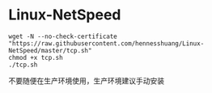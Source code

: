 # Linux-NetSpeed
```
wget -N --no-check-certificate "https://raw.githubusercontent.com/hennesshuang/Linux-NetSpeed/master/tcp.sh"
chmod +x tcp.sh
./tcp.sh
```

不要随便在生产环境使用，生产环境建议手动安装   
